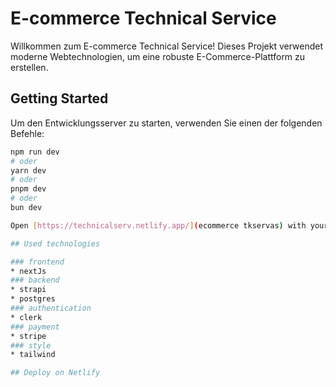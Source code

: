 

# E-commerce Technical Service

Willkommen zum E-commerce Technical Service! Dieses Projekt verwendet moderne Webtechnologien, um eine robuste E-Commerce-Plattform zu erstellen.

## Getting Started

Um den Entwicklungsserver zu starten, verwenden Sie einen der folgenden Befehle:

```bash
npm run dev
# oder
yarn dev
# oder
pnpm dev
# oder
bun dev

Open [https://technicalserv.netlify.app/](ecommerce tkservas) with your browser to see the result.

## Used technologies

### frontend
* nextJs
### backend
* strapi
* postgres
### authentication
* clerk
### payment
* stripe
### style
* tailwind

## Deploy on Netlify



